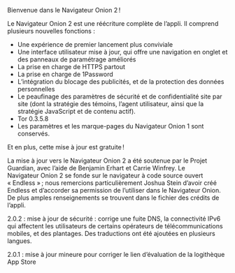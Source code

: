 Bienvenue dans le Navigateur Onion 2 !

Le Navigateur Onion 2 est une réécriture complète de l’appli. Il comprend plusieurs nouvelles fonctions :

* Une expérience de premier lancement plus conviviale
* Une interface utilisateur mise à jour, qui offre une navigation en onglet et des panneaux de paramétrage améliorés
* La prise en charge de HTTPS partout
* La prise en charge de 1Password
* L’intégration du blocage des publicités, et de la protection des données personnelles
* Le peaufinage des paramètres de sécurité et de confidentialité site par site (dont la stratégie des témoins, l’agent utilisateur, ainsi que la stratégie JavaScript et de contenu actif).
* Tor 0.3.5.8
* Les paramètres et les marque-pages du Navigateur Onion 1 sont conservés.

Et en plus, cette mise à jour est gratuite !

La mise à jour vers le Navigateur Onion 2 a été soutenue par le Projet Guardian, avec l’aide de Benjamin Erhart et Carrie Winfrey. Le Navigateur Onion 2 se fonde sur le navigateur à code source ouvert « Endless » ; nous remercions particulièrement Joshua Stein d’avoir créé Endless et d’accorder sa permission de l’utiliser dans le Navigateur Onion. De plus amples renseignements se trouvent dans le fichier des crédits de l’appli.

2.0.2 : mise à jour de sécurité : corrige une fuite DNS, la connectivité IPv6 qui affectent les utilisateurs de certains opérateurs de télécommunications mobiles, et des plantages. Des traductions ont été ajoutées en plusieurs langues.

2.0.1 : mise à jour mineure pour corriger le lien d’évaluation de la logithèque App Store
